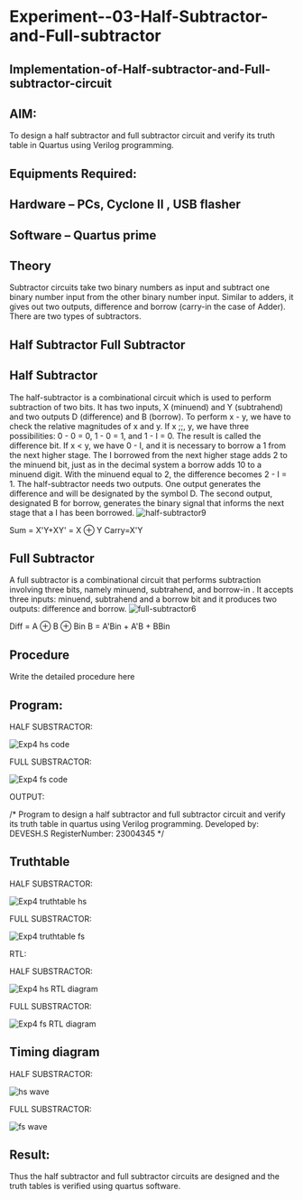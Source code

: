 # Experiment--03-Half-Subtractor-and-Full-subtractor
## Implementation-of-Half-subtractor-and-Full-subtractor-circuit
## AIM:
To design a half subtractor and full subtractor circuit and verify its truth table in Quartus using Verilog programming.

## Equipments Required:
## Hardware – PCs, Cyclone II , USB flasher
## Software – Quartus prime
## Theory
Subtractor circuits take two binary numbers as input and subtract one binary number input from the other binary number input. Similar to adders, it gives out two outputs, difference and borrow (carry-in the case of Adder). There are two types of subtractors.

## Half Subtractor Full Subtractor
## Half Subtractor
The half-subtractor is a combinational circuit which is used to perform subtraction of two bits. It has two inputs, X (minuend) and Y (subtrahend) and two outputs D (difference) and B (borrow). To perform x - y, we have to check the relative magnitudes of x and y. If x ;;, y, we have three possibilities: 0 - 0 = 0, 1 - 0 = 1, and 1 - I = 0. The result is called the difference bit. If x < y, we have 0 - I, and it is necessary to borrow a 1 from the next higher stage. The I borrowed from the next higher stage adds 2 to the minuend bit, just as in the decimal system a borrow adds 10 to a minuend digit. With the minuend equal to 2, the difference becomes 2 - I = 1. The half-subtractor needs two outputs. One output generates the difference and will be designated by the symbol D. The second output, designated B for borrow, generates the binary signal that informs the next stage that a I has been borrowed.
![half-subtractor9](https://user-images.githubusercontent.com/36288975/166112538-58c3bc7c-ee5d-4e6a-ac8d-8e8328efe27a.png)


Sum = X'Y+XY' = X ⊕ Y
Carry=X'Y

## Full Subtractor
A full subtractor is a combinational circuit that performs subtraction involving three bits, namely minuend, subtrahend, and borrow-in . It accepts three inputs: minuend, subtrahend and a borrow bit and it produces two outputs: difference and borrow. 
![full-subtractor6](https://user-images.githubusercontent.com/36288975/166112541-24c68359-3de8-4674-ae22-8272ffc385ed.png)


Diff = A ⊕ B ⊕ Bin B = A'Bin + A'B + BBin

## Procedure



Write the detailed procedure here 


## Program:


HALF SUBSTRACTOR:



![Exp4 hs code](https://github.com/23004345/Experiment--03-Half-Subtractor-and-Full-subtractor/assets/138849203/d3f27db4-d8ca-4550-b053-fdc1cd2817a1)






FULL SUBSTRACTOR:





![Exp4 fs code](https://github.com/23004345/Experiment--03-Half-Subtractor-and-Full-subtractor/assets/138849203/24703ad0-beb0-402d-ab4f-5c39b66ce422)




OUTPUT:

/*
Program to design a half subtractor and full subtractor circuit and verify its truth table in quartus using Verilog programming.
Developed by: DEVESH.S
RegisterNumber:  23004345
*/



## Truthtable



HALF SUBSTRACTOR:



![Exp4 truthtable hs](https://github.com/23004345/Experiment--03-Half-Subtractor-and-Full-subtractor/assets/138849203/a754ed5f-4c70-4d37-b1d2-1b5b3db81a2d)





FULL SUBSTRACTOR:




![Exp4 truthtable fs](https://github.com/23004345/Experiment--03-Half-Subtractor-and-Full-subtractor/assets/138849203/f5b6a9ad-a414-4e5d-8035-905c73326503)


RTL:


HALF SUBSTRACTOR:





![Exp4 hs RTL diagram](https://github.com/23004345/Experiment--03-Half-Subtractor-and-Full-subtractor/assets/138849203/0f8bf771-c273-4eff-a438-9840a12b3f80)





FULL SUBSTRACTOR:






![Exp4 fs RTL diagram](https://github.com/23004345/Experiment--03-Half-Subtractor-and-Full-subtractor/assets/138849203/9eef5bf4-a969-4fff-97d9-c672c7994edc)



## Timing diagram 



HALF SUBSTRACTOR:



![hs wave](https://github.com/23004345/Experiment--03-Half-Subtractor-and-Full-subtractor/assets/138849203/fccc5299-d91b-433d-bd63-fd84fafbefcc)





FULL SUBSTRACTOR:




![fs wave](https://github.com/23004345/Experiment--03-Half-Subtractor-and-Full-subtractor/assets/138849203/28d7404c-5553-48e0-b4fc-ff760675296b)







## Result:
Thus the half subtractor and full subtractor circuits are designed and the truth tables is verified using quartus software.
